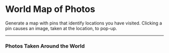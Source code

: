 # World Map of Photos 

Generate a map with pins that identify locations you have visited.  Clicking a pin causes an image, taken at the location, to pop-up.

----
### Photos Taken Around the World